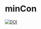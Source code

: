 # minCon

[![DOI](https://zenodo.org/badge/400222470.svg)](https://zenodo.org/badge/latestdoi/400222470)
